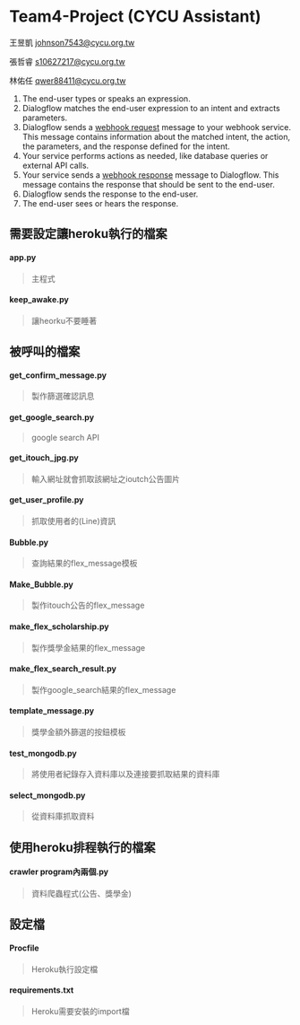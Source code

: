 # Team4-Project (CYCU Assistant)

王昱凱 <johnson7543@cycu.org.tw>

張哲睿 <s10627217@cycu.org.tw>

林佑任 <qwer88411@cycu.org.tw>

<ol>
  <li>The end-user types or speaks an expression.</li>
  <li>Dialogflow matches the end-user expression to an intent and extracts parameters.</li>
  <li>
    Dialogflow sends a
    <a href="https://cloud.google.com/dialogflow/docs/fulfillment-how#webhook_request">webhook request</a>
    message to your webhook service.
    This message contains information about the matched intent, the action, the parameters,
    and the response defined for the intent.
  </li>
  <li>Your service performs actions as needed, like database queries or external API calls.</li>
  <li>
    Your service sends a
    <a href="https://cloud.google.com/dialogflow/docs/fulfillment-how#webhook_response">webhook response</a>
    message to Dialogflow.
    This message contains the response that should be sent to the end-user.
  </li>
  <li>Dialogflow sends the response to the end-user.</li>
  <li>The end-user sees or hears the response.</li>
</ol>


## 需要設定讓heroku執行的檔案
#### app.py                      
>主程式
#### keep_awake.py               
>讓heorku不要睡著

## 被呼叫的檔案
#### get_confirm_message.py      
>製作篩選確認訊息
#### get_google_search.py        
>google search API
#### get_itouch_jpg.py           
>輸入網址就會抓取該網址之ioutch公告圖片
#### get_user_profile.py         
>抓取使用者的(Line)資訊
#### Bubble.py                   
>查詢結果的flex_message模板
#### Make_Bubble.py              
>製作itouch公告的flex_message
#### make_flex_scholarship.py    
>製作獎學金結果的flex_message
#### make_flex_search_result.py  
>製作google_search結果的flex_message
#### template_message.py         
>獎學金額外篩選的按鈕模板
#### test_mongodb.py             
>將使用者紀錄存入資料庫以及連接要抓取結果的資料庫
#### select_mongodb.py           
>從資料庫抓取資料

## 使用heroku排程執行的檔案
#### crawler program內兩個.py     
>資料爬蟲程式(公告、獎學金)

## 設定檔
#### Procfile                    
>Heroku執行設定檔
#### requirements.txt             
>Heroku需要安裝的import檔
